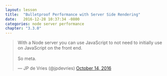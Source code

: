 ```yaml
---
layout: lesson
title:  "Bulletproof Performance with Server Side Rendering"
date:   2016-12-28 10:37:34 -0800
categories: node server performance 
chapter: "3.3.0"
---
```


<blockquote class="twitter-tweet" data-lang="en"><p lang="en" dir="ltr">With a Node server you can use JavaScript to not need to initially use on JavaScript on the front end.<br><br>So meta.</p>&mdash; JP de Vries (@jpdevries) <a href="https://twitter.com/jpdevries/status/787052707752341504">October 14, 2016</a></blockquote> 

